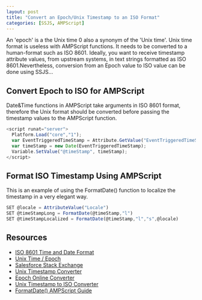 ```yaml
---
layout: post
title: "Convert an Epoch/Unix Timestamp to an ISO Format"
categories: [SSJS, AMPScript]
---
```

An 'epoch' is a the Unix time 0 also a synonym of the 'Unix time'. Unix time format is useless with AMPScript functions. It needs to be converted to a human-format such as ISO 8601. Ideally, you want to receive timestamp attribute values, from upstream systems, in text strings formatted as ISO 8601.Nevertheless, conversion from an Epoch value to ISO value can be done using SSJS&hellip;

## Convert Epoch to ISO for AMPScript
Date&Time functions in AMPScript take arguments in ISO 8601 format, therefore the Unix format should be converted before passing the timestamp values to the AMPScript function. 

```javascript
<script runat="server">
  Platform.Load("core","1");
  var EventTriggeredTimeStamp = Attribute.GetValue("EventTriggeredTimeStamp");
  var timeStamp = new Date(EventTriggeredTimeStamp);
  Variable.SetValue("@timeStamp", timeStamp);
</script>
```

## Format ISO Timestamp Using AMPScript
This is an example of using the FormatDate() function to localize the timestamp in a very elegant way. 

```javascript
SET @locale = AttributeValue("Locale")
SET @timeStampLong = FormatDate(@timeStamp,"l")
SET @timeStampLocalized = FormatDate(@timeStamp,"l","s",@locale)
```
## Resources
*   [ISO 8601 Time and Date Format](https://www.iso.org/iso-8601-date-and-time-format.html)
*   [Unix Time / Epoch](https://en.wikipedia.org/wiki/Epoch_(computing))
*   [Salesforce Stack Exchange](https://salesforce.stackexchange.com/questions/216677/convert-from-epoch-to-datetime-in-ampscript)
*   [Unix Timestamp Converter](https://unixtimestamp.app/)
*   [Epoch Online Converter](https://www.epochconverter.com/)
*   [Unix Timestamp to ISO Converter](https://www.timestamp-converter.com/)
*   [FormatDate() AMPScript Guide](https://ampscript.guide/formatdate/)